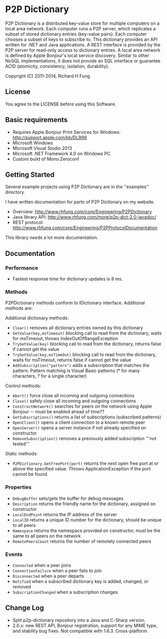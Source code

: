 P2P Dictionary
==============

P2P Dictionary is a distributed key-value store for multiple computers on a local area network. Each computer runs a P2P server, which replicates a subset of stored dictionary entries (key-value pairs). Each computer chooses a subset of keys to subscribe to. This dictionary provides an API written for .NET and Java applications. A REST interface is provided by the P2P server for read-only access to dictionary entries. A local area network is defined by Apple Bonjour's local service discovery. Similar to other NoSQL implementations, it does not provide an SQL interface or guarantee ACID (atomicity, consistency, isolation, durability).

Copyright (C) 2011-2014, Richard H Fung

License
-------

You agree to the LICENSE before using this Software.

Basic requirements
------------------

* Requires Apple Bonjour Print Services for Windows:
  http://support.apple.com/kb/DL999
* Microsoft Windows
* Microsoft Visual Studio 2013
* Microsoft .NET Framework 4.0 on Windows PC
* Custom build of Mono.Zeroconf

Getting Started
---------------

Several example projects using P2P Dictionary are in the ''examples'' directory.

I have written documentation for parts of P2P Dictionary on my website.

* Overview: http://www.rhfung.com/core/Engineering/P2PDictionary
* Java library API: http://www.rhfung.com/more/p2p-dict-2.0-javadoc/
* REST protocol: http://www.rhfung.com/core/Engineering/P2PProtocolDocumentation

This library needs a lot more documentation.

Documentation
-------------

### Performance

* Fastest response time for dictionary updates is 8 ms.

### Methods

P2PDictionary methods conform to IDictionary interface. Additional methods are:

Additional dictionary methods:

* `Clear()` removes all dictionary entries owned by this dictionary
* `GetValue(key,msTimeout)` blocking call to read from the dictionary, waits for msTimeout, throws IndexOutOfRangeException
* `TryGetValue(key)` blocking call to read from the dictionary, returns false if cannot get the value
* `TryGetValue(key,msTimeOut)` blocking call to read from the dictionary, waits for msTimeout, returns false if cannot get the value
* `AddSubscription("pattern")` adds a subscription that matches the pattern. Pattern matching is Visual Basic patterns (* for many characters, ? for a single character)

Control methods:

* `Abort()` force close all incoming and outgoing connections
* `Close()` safely close all incoming and outgoing connections
* `ConstructNetwork()` searches for peers on the network using Apple Bonjour -- must be enabled ahead of time??
* `GetSubscriptions()` returns a list of subscriptions (subscribed patterns)
* `OpenClient()` opens a client connection to a known remote peer
* `OpenServer()` opens a server instance if not already specified on constructor
* `RemoveSubscription()` removes a previously added subscription '''not tested'''

Static methods:

* `P2PDictionary.GetFreePort(port)` returns the next open free port at or above the specified value. Throws ApplicationException if the port cannot be found.

### Properties

* `DebugBuffer` sets/gets the buffer for debug messages
* `Description` returns the friendly name for the dictionary, assigned on constructor
* `LocalEndPoint` returns the IP address of the server
* `LocalID` returns a unique ID number for the dictionary, should be unique to all peers
* `Namespace` returns the namespace provided on constructor, must be the same to all peers on the network
* `RemotePeersCount` returns the number of remotely connected peers

### Events

* `Connected` when a peer joins
* `ConnectionFailure` when a peer fails to join
* `Disconnected` when a peer departs
* `Notified` when a subscribed dictionary key is added, changed, or removed
* `SubscriptionChanged` when a subscription changes

Change Log
----------

* Split p2p-dictionary repository into a Java and C-Sharp version.
* 2.0.x: new REST API, Bonjour registration, support for any MIME type, and stability bug fixes. Not compatible with 1.6.3. Cross-platform.